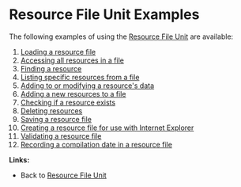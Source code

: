 # Resource File Unit Examples #

The following examples of using the [Resource File Unit](ResFileUnit.md) are available:

1.  [Loading a resource file](ResFileExample1.md)
2.  [Accessing all resources in a file](ResFileExample2.md)
3.  [Finding a resource](ResFileExample3.md)
4.  [Listing specific resources from a file](ResFileExample4.md)
5.  [Adding to or modifying a resource's data](ResFileExample5.md)
6.  [Adding a new resources to a file](ResFileExample6.md)
7.  [Checking if a resource exists](ResFileExample7.md)
8.  [Deleting resources](ResFileExample8.md)
9.  [Saving a resource file](ResFileExample9.md)
10. [Creating a resource file for use with Internet Explorer](ResFileExample10.md)
11. [Validating a resource file](ResFileExample11.md)
12. [Recording a compilation date in a resource file](ResFileExample12.md)

**Links:**

  * Back to [Resource File Unit](ResFileUnit.md)
